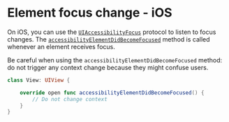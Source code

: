 # Element focus change - iOS

On iOS, you can use the [`UIAccessibilityFocus`](https://developer.apple.com/documentation/objectivec/nsobject/uiaccessibilityfocus) protocol to listen to focus changes. The [`accessibilityElementDidBecomeFocused`](https://developer.apple.com/documentation/objectivec/nsobject/1615183-accessibilityelementdidbecomefoc) method is called whenever an element receives focus.

Be careful when using the `accessibilityElementDidBecomeFocused` method: do not trigger any context change because they might confuse users.

```swift
class View: UIView {

    override open func accessibilityElementDidBecomeFocused() {
        // Do not change context
    }
}
```
